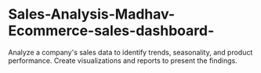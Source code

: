 # Sales-Analysis-Madhav-Ecommerce-sales-dashboard-
Analyze a company's sales data to identify trends, seasonality, and product performance. Create visualizations and reports to present the findings.
